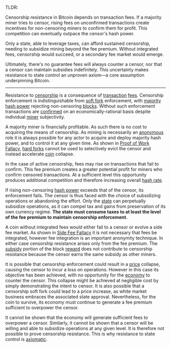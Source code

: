 TLDR:

Censorship resistance in Bitcoin depends on transaction fees. If a majority miner tries to censor, rising fees on unconfirmed transactions create incentives for non-censoring miners to confirm them for profit. This competition can eventually outpace the censor's hash power.

Only a state, able to leverage taxes, can afford sustained censorship, needing to subsidize mining beyond the fee premium. Without integrated fees, censorship would succeed, or a secondary fee market would emerge.

Ultimately, there's no guarantee fees will always counter a censor, nor that a censor can maintain subsidies indefinitely. This uncertainty makes resistance to state control an unproven axiom—a core assumption underpinning Bitcoin.

--------

Resistance to [censorship](Glossary#censorship) is a consequence of [transaction](Glossary#transaction) [fees](Glossary#fee). Censorship enforcement is indistinguishable from [soft fork](Glossary#soft-fork) enforcement, with [majority hash power](Glossary#majority-hash-power) rejecting non-censoring [blocks](Glossary#block). Without such enforcement transactions are [confirmed](Glossary#confirmation) on an economically-rational basis despite individual [miner](Glossary#miner) subjectivity.

A majority miner is financially profitable. As such there is no cost to acquiring the means of censorship. As mining is necessarily an [anonymous](Risk-Sharing-Principle) role it is always possible for any actor to acquire and deploy majority hash power, and to control it at any given time. As shown in [Proof of Work Fallacy](Proof-of-Work-Fallacy), [hard forks](Glossary#hard-fork) cannot be used to selectively evict the censor and instead accelerate [coin](Glossary#coin) collapse.

In the case of active censorship, fees may rise on transactions that fail to confirm. This fee premium creates a greater potential profit for miners who confirm censored transactions. At a sufficient level this opportunity produces additional competition and therefore increasing overall [hash rate](Glossary#hash-rate).

If rising non-censoring [hash power](Glossary#hash-power) exceeds that of the censor, its enforcement fails. The censor is thus faced with the choice of subsidizing operations or abandoning the effort. Only the [state](Glossary#state) can perpetually subsidize operations, as it can compel tax and gains from preservation of its own currency regime. **The state must consume taxes to at least the level of the fee premium to maintain censorship enforcement.**

A coin without integrated fees would either fail to a censor or evolve a side fee market. As shown in [Side Fee Fallacy](Side-Fee-Fallacy) it is not necessary that fees be integrated, however fee integration is an important anonymity technique. In either case censorship resistance arises only from the fee premium. The [subsidy](Glossary#subsidy) portion of the block [reward](Glossary#reward) does not contribute to censorship resistance because the censor earns the same subsidy as other miners.

It is possible that censorship enforcement could result in a [price](Glossary#price) collapse, causing the censor to incur a loss on operations. However in this case its objective has been achieved, with no opportunity for the [economy](Glossary#economy) to counter the censor. This collapse might be achieved at negligible cost by simply demonstrating the intent to censor. It is also possible that a censorship soft fork could lead to a price increase, as white market business embraces the associated state approval. Nevertheless, for the coin to survive, its economy must continue to generate a fee premium sufficient to overpower the censor.

It cannot be shown that the economy will generate sufficient fees to overpower a censor. Similarly, it cannot be shown that a censor will be willing and able to subsidize operations at any given level. It is therefore not possible to prove censorship resistance. This is why resistance to state control is [axiomatic](Axiom-of-Resistance).
